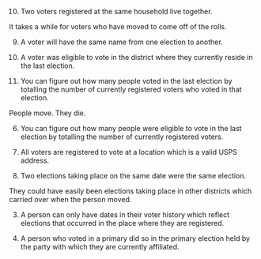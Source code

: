 10) Two voters registered at the same household live together.

It takes a while for voters who have moved to come off of the rolls.

9) A voter will have the same name from one election to another.

8) A voter was eligible to vote in the district where they currently reside in the last election.

7) You can figure out how many people voted in the last election by totalling the number of currently registered voters who voted in that election.

People move. They die.

6) You can figure out how many people were eligible to vote in the last election by totalling the number of currently registered voters.

5) All voters are registered to vote at a location which is a valid USPS address.

4) Two elections taking place on the same date were the same election.

They could have easily been elections taking place in other districts which carried over when the person moved.

3) A person can only have dates in their voter history which reflect elections that occurred in the place where they are registered.

2) A person who voted in a primary did so in the primary election held by the party with which they are currently affiliated.
